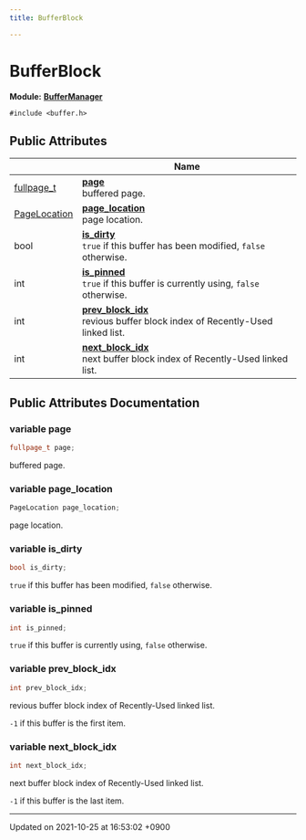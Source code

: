 ```yaml
---
title: BufferBlock

---
```


# BufferBlock

**Module:** **[BufferManager](/Modules/group__BufferManager)**






`#include <buffer.h>`

## Public Attributes

|                | Name           |
| -------------- | -------------- |
| <a href="/Modules/group__DiskSpaceManager#typedef-fullpage-t">fullpage_t</a> | **[page](/Classes/structBufferBlock#variable-page)** <br>buffered page.  |
| <a href="/Modules/group__BufferManager#typedef-pagelocation">PageLocation</a> | **[page_location](/Classes/structBufferBlock#variable-page-location)** <br>page location.  |
| bool | **[is_dirty](/Classes/structBufferBlock#variable-is-dirty)** <br><code>true</code> if this buffer has been modified, <code>false</code> otherwise.  |
| int | **[is_pinned](/Classes/structBufferBlock#variable-is-pinned)** <br><code>true</code> if this buffer is currently using, <code>false</code> otherwise.  |
| int | **[prev_block_idx](/Classes/structBufferBlock#variable-prev-block-idx)** <br>revious buffer block index of Recently-Used linked list.  |
| int | **[next_block_idx](/Classes/structBufferBlock#variable-next-block-idx)** <br>next buffer block index of Recently-Used linked list.  |

## Public Attributes Documentation

### variable page

```cpp
fullpage_t page;
```

buffered page. 

### variable page_location

```cpp
PageLocation page_location;
```

page location. 

### variable is_dirty

```cpp
bool is_dirty;
```

<code>true</code> if this buffer has been modified, <code>false</code> otherwise. 

### variable is_pinned

```cpp
int is_pinned;
```

<code>true</code> if this buffer is currently using, <code>false</code> otherwise. 

### variable prev_block_idx

```cpp
int prev_block_idx;
```

revious buffer block index of Recently-Used linked list. 

<code>-1</code> if this buffer is the first item. 


### variable next_block_idx

```cpp
int next_block_idx;
```

next buffer block index of Recently-Used linked list. 

<code>-1</code> if this buffer is the last item. 


-------------------------------

Updated on 2021-10-25 at 16:53:02 +0900
